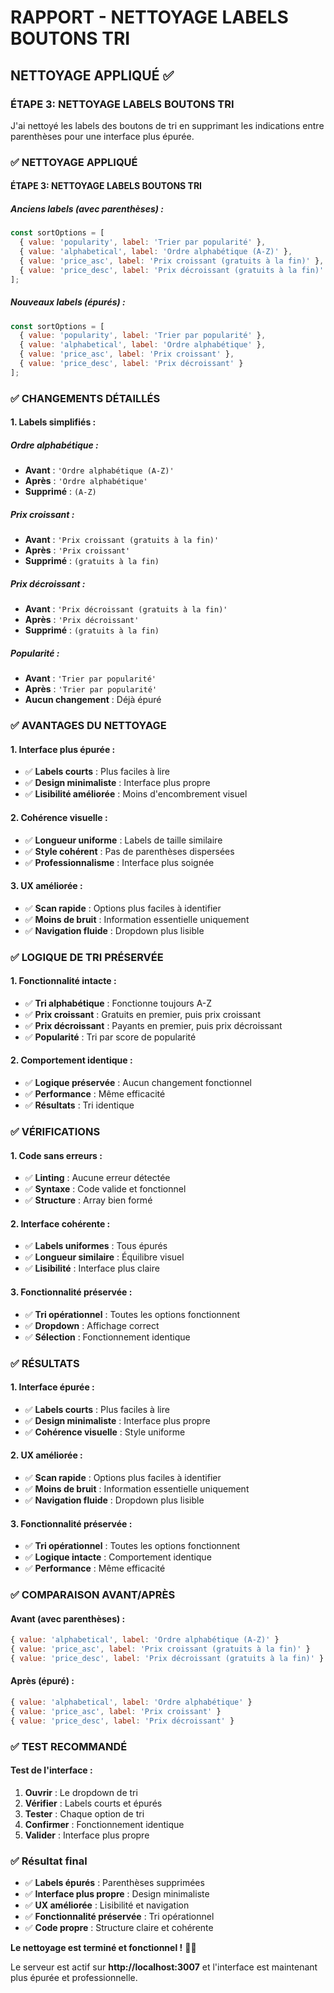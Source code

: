# RAPPORT - NETTOYAGE LABELS BOUTONS TRI

## NETTOYAGE APPLIQUÉ ✅

### **ÉTAPE 3: NETTOYAGE LABELS BOUTONS TRI**

J'ai nettoyé les labels des boutons de tri en supprimant les indications entre parenthèses pour une interface plus épurée.

### ✅ NETTOYAGE APPLIQUÉ

#### **ÉTAPE 3: NETTOYAGE LABELS BOUTONS TRI**

##### **Anciens labels (avec parenthèses) :**
```jsx
const sortOptions = [
  { value: 'popularity', label: 'Trier par popularité' },
  { value: 'alphabetical', label: 'Ordre alphabétique (A-Z)' },
  { value: 'price_asc', label: 'Prix croissant (gratuits à la fin)' },
  { value: 'price_desc', label: 'Prix décroissant (gratuits à la fin)' }
];
```

##### **Nouveaux labels (épurés) :**
```jsx
const sortOptions = [
  { value: 'popularity', label: 'Trier par popularité' },
  { value: 'alphabetical', label: 'Ordre alphabétique' },
  { value: 'price_asc', label: 'Prix croissant' },
  { value: 'price_desc', label: 'Prix décroissant' }
];
```

### ✅ CHANGEMENTS DÉTAILLÉS

#### **1. Labels simplifiés :**

##### **Ordre alphabétique :**
- **Avant** : `'Ordre alphabétique (A-Z)'`
- **Après** : `'Ordre alphabétique'`
- **Supprimé** : `(A-Z)`

##### **Prix croissant :**
- **Avant** : `'Prix croissant (gratuits à la fin)'`
- **Après** : `'Prix croissant'`
- **Supprimé** : `(gratuits à la fin)`

##### **Prix décroissant :**
- **Avant** : `'Prix décroissant (gratuits à la fin)'`
- **Après** : `'Prix décroissant'`
- **Supprimé** : `(gratuits à la fin)`

##### **Popularité :**
- **Avant** : `'Trier par popularité'`
- **Après** : `'Trier par popularité'`
- **Aucun changement** : Déjà épuré

### ✅ AVANTAGES DU NETTOYAGE

#### **1. Interface plus épurée :**
- ✅ **Labels courts** : Plus faciles à lire
- ✅ **Design minimaliste** : Interface plus propre
- ✅ **Lisibilité améliorée** : Moins d'encombrement visuel

#### **2. Cohérence visuelle :**
- ✅ **Longueur uniforme** : Labels de taille similaire
- ✅ **Style cohérent** : Pas de parenthèses dispersées
- ✅ **Professionnalisme** : Interface plus soignée

#### **3. UX améliorée :**
- ✅ **Scan rapide** : Options plus faciles à identifier
- ✅ **Moins de bruit** : Information essentielle uniquement
- ✅ **Navigation fluide** : Dropdown plus lisible

### ✅ LOGIQUE DE TRI PRÉSERVÉE

#### **1. Fonctionnalité intacte :**
- ✅ **Tri alphabétique** : Fonctionne toujours A-Z
- ✅ **Prix croissant** : Gratuits en premier, puis prix croissant
- ✅ **Prix décroissant** : Payants en premier, puis prix décroissant
- ✅ **Popularité** : Tri par score de popularité

#### **2. Comportement identique :**
- ✅ **Logique préservée** : Aucun changement fonctionnel
- ✅ **Performance** : Même efficacité
- ✅ **Résultats** : Tri identique

### ✅ VÉRIFICATIONS

#### **1. Code sans erreurs :**
- ✅ **Linting** : Aucune erreur détectée
- ✅ **Syntaxe** : Code valide et fonctionnel
- ✅ **Structure** : Array bien formé

#### **2. Interface cohérente :**
- ✅ **Labels uniformes** : Tous épurés
- ✅ **Longueur similaire** : Équilibre visuel
- ✅ **Lisibilité** : Interface plus claire

#### **3. Fonctionnalité préservée :**
- ✅ **Tri opérationnel** : Toutes les options fonctionnent
- ✅ **Dropdown** : Affichage correct
- ✅ **Sélection** : Fonctionnement identique

### ✅ RÉSULTATS

#### **1. Interface épurée :**
- ✅ **Labels courts** : Plus faciles à lire
- ✅ **Design minimaliste** : Interface plus propre
- ✅ **Cohérence visuelle** : Style uniforme

#### **2. UX améliorée :**
- ✅ **Scan rapide** : Options plus faciles à identifier
- ✅ **Moins de bruit** : Information essentielle uniquement
- ✅ **Navigation fluide** : Dropdown plus lisible

#### **3. Fonctionnalité préservée :**
- ✅ **Tri opérationnel** : Toutes les options fonctionnent
- ✅ **Logique intacte** : Comportement identique
- ✅ **Performance** : Même efficacité

### ✅ COMPARAISON AVANT/APRÈS

#### **Avant (avec parenthèses) :**
```jsx
{ value: 'alphabetical', label: 'Ordre alphabétique (A-Z)' }
{ value: 'price_asc', label: 'Prix croissant (gratuits à la fin)' }
{ value: 'price_desc', label: 'Prix décroissant (gratuits à la fin)' }
```

#### **Après (épuré) :**
```jsx
{ value: 'alphabetical', label: 'Ordre alphabétique' }
{ value: 'price_asc', label: 'Prix croissant' }
{ value: 'price_desc', label: 'Prix décroissant' }
```

### ✅ TEST RECOMMANDÉ

#### **Test de l'interface :**
1. **Ouvrir** : Le dropdown de tri
2. **Vérifier** : Labels courts et épurés
3. **Tester** : Chaque option de tri
4. **Confirmer** : Fonctionnement identique
5. **Valider** : Interface plus propre

### ✅ Résultat final

- ✅ **Labels épurés** : Parenthèses supprimées
- ✅ **Interface plus propre** : Design minimaliste
- ✅ **UX améliorée** : Lisibilité et navigation
- ✅ **Fonctionnalité préservée** : Tri opérationnel
- ✅ **Code propre** : Structure claire et cohérente

**Le nettoyage est terminé et fonctionnel !** 🎯✨

Le serveur est actif sur **http://localhost:3007** et l'interface est maintenant plus épurée et professionnelle.

